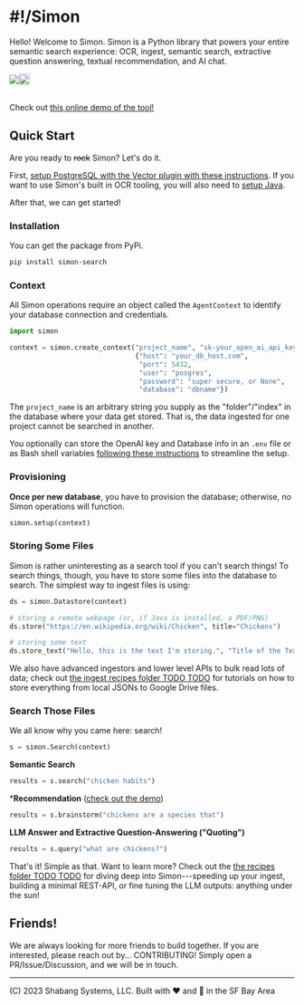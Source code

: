 # #!/Simon
Hello! Welcome to Simon. Simon is a Python library that powers your entire semantic search experience: OCR, ingest, semantic search, extractive question answering, textual recommendation, and AI chat.

<div style="display: flex; align-items: center; width: 100%">
<img src="https://badge.fury.io/py/simon-search.svg"/>
<img src="https://mktdplp102wuda.azureedge.net/org-f4f78f7fa763412990f7f7ed79822b61/ba042d2e-95c0-ec11-983e-000d3a33908e/B2tXV68nr_6lraxPmSTeJsZ0O366bCH3mVOxHcDfKcY%21" width="20%"/>
</div>

<br />

Check out [this online demo of the tool!](https://wikisearch.shabang.io/)

## Quick Start
Are you ready to ~~rock~~ Simon? Let's do it.

First, [setup PostgreSQL with the Vector plugin with these instructions](https://github.com/Shabang-Systems/simon/wiki/Detailed-Setup-Guide#database-and-credentials). If you want to use Simon's built in OCR tooling, you will also need to [setup Java](https://github.com/Shabang-Systems/simon/wiki/Detailed-Setup-Guide#database-and-credentials).

After that, we can get started!

### Installation
You can get the package from PyPi.

```bash
pip install simon-search
```

### Context
All Simon operations require an object called the `AgentContext` to identify your database connection and credentials.

```python
import simon

context = simon.create_context("project_name", "sk-your_open_ai_api_key",
                               {"host": "your_db_host.com",
                                "port": 5432,
                                "user": "posgres",
                                "password": "super secure, or None",
                                "database": "dbname"})
```

The `project_name` is an arbitrary string you supply as the "folder"/"index" in the database where your data get stored. That is, the data ingested for one project cannot be searched in another.

You optionally can store the OpenAI key and Database info in an `.env` file or as Bash shell variables [following these instructions](https://github.com/Shabang-Systems/simon/wiki/Detailed-Setup-Guide#set-environment-variables) to streamline the setup.

### Provisioning
**Once per new database**, you have to provision the database; otherwise, no Simon operations will function.

```python
simon.setup(context)
```

### Storing Some Files
Simon is rather uninteresting as a search tool if you can't search things! To search things, though, you have to store some files into the database to search. The simplest way to ingest files is using:

```python
ds = simon.Datastore(context)

# storing a remote webpage (or, if Java is installed, a PDF/PNG)
ds.store("https://en.wikipedia.org/wiki/Chicken", title="Chickens")

# storing some text
ds.store_text("Hello, this is the text I'm storing.", "Title of the Text", "{metadata: can go here}")
```

We also have advanced ingestors and lower level APIs to bulk read lots of data; check out [the ingest recipes folder TODO TODO](./) for tutorials on how to store everything from local JSONs to Google Drive files.

### Search Those Files
We all know why you came here: search! 

```python
s = simon.Search(context)
```

**Semantic Search**

```python
results = s.search("chicken habits")
```

***Recommendation** ([check out the demo](https://wikisearch.shabang.io/))

```python
results = s.brainstorm("chickens are a species that") 
```

**LLM Answer and Extractive Question-Answering ("Quoting")**

```python
results = s.query("what are chickens?")
```

That's it! Simple as that. Want to learn more? Check out the [the recipes folder TODO TODO](./) for diving deep into Simon---speeding up your ingest, building a minimal REST-API, or fine tuning the LLM outputs: anything under the sun!

## Friends!
We are always looking for more friends to build together. If you are interested, please reach out by... CONTRIBUTING! Simply open a PR/Issue/Discussion, and we will be in touch.

---

(C) 2023 Shabang Systems, LLC. Built with ❤️ and 🥗 in the SF Bay Area
